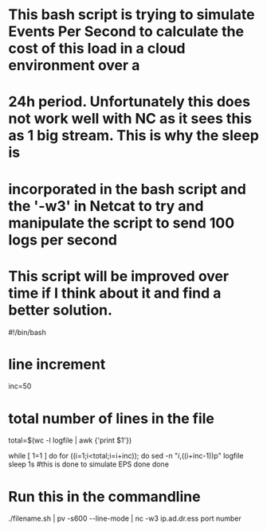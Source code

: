 # This bash script is trying to simulate Events Per Second to calculate the cost of this load in a cloud environment over a
# 24h period. Unfortunately this does not work well with NC as it sees this as 1 big stream. This is why the sleep is 
# incorporated in the bash script and the '-w3' in Netcat to try and manipulate the script to send 100 logs per second
# This script will be improved over time if I think about it and find a better solution. 

#!/bin/bash

# line increment
inc=50

# total number of lines in the file
total=$(wc -l logfile | awk {'print $1'})

while [ 1=1 ]
do
for ((i=1;i<total;i=i+inc)); do
   sed -n "$i,$((i+inc-1))p" logfile
   sleep 1s
   #this is done to simulate EPS
done
done

# Run this in the commandline

./filename.sh | pv -s600 --line-mode | nc -w3 ip.ad.dr.ess port number
